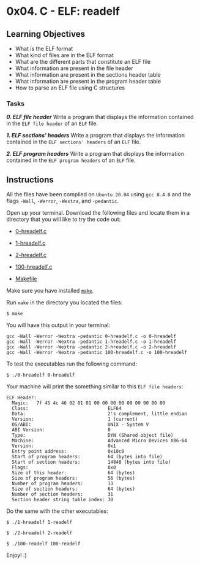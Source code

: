 # 0x04. C - ELF: readelf

## Learning Objectives

- What is the ELF format
- What kind of files are in the ELF format
- What are the different parts that constitute an ELF file
- What information are present in the file header
- What information are present in the sections header table
- What information are present in the program header table
- How to parse an ELF file using C structures

### Tasks

_**0. ELF file header**_
Write a program that displays the information contained in the `ELF file header` of an `ELF` file.

_**1. ELF sections' headers**_
Write a program that displays the information contained in the `ELF sections' headers` of an `ELF` file.

_**2. ELF program headers**_
Write a program that displays the information contained in the `ELF program headers` of an `ELF` file.

## Instructions

All the files have been compiled on `Ubuntu 20.04` using `gcc 8.4.0` and the flags `-Wall`, `-Werror`, `-Wextra`, and `-pedantic`.

Open up your terminal. Download the following files and locate them in a directory that you will like to try the code out:

- [0-hreadelf.c](https://github.com/lh1008/holbertonschool-system_linux/blob/main/0x04-readelf/0-hreadelf.c)

- [1-hreadelf.c](https://github.com/lh1008/holbertonschool-system_linux/blob/main/0x04-readelf/1-hreadelf.c)

- [2-hreadelf.c](https://github.com/lh1008/holbertonschool-system_linux/blob/main/0x04-readelf/2-hreadelf.c)

- [100-hreadelf.c](https://github.com/lh1008/holbertonschool-system_linux/blob/main/0x04-readelf/100-hreadelf.c)

- [Makefile](https://github.com/lh1008/holbertonschool-system_linux/blob/main/0x04-readelf/Makefile)

Make sure you have installed [`make`](https://www.gnu.org/software/make/).

Run `make` in the directory you located the files:

`$ make`

You will have this output in your terminal:

```
gcc -Wall -Werror -Wextra -pedantic 0-hreadelf.c -o 0-hreadelf
gcc -Wall -Werror -Wextra -pedantic 1-hreadelf.c -o 1-hreadelf
gcc -Wall -Werror -Wextra -pedantic 2-hreadelf.c -o 2-hreadelf
gcc -Wall -Werror -Wextra -pedantic 100-hreadelf.c -o 100-hreadelf
```

To test the executables run the following command:

`$ ./0-hreadelf 0-hreadelf`

Your machine will print the something similar to this `ELF file headers`:

```
ELF Header:
  Magic:   7f 45 4c 46 02 01 01 00 00 00 00 00 00 00 00 00 
  Class:                             ELF64
  Data:                              2's complement, little endian
  Version:                           1 (current)
  OS/ABI:                            UNIX - System V
  ABI Version:                       0
  Type:                              DYN (Shared object file)
  Machine:                           Advanced Micro Devices X86-64
  Version:                           0x1
  Entry point address:               0x10c0
  Start of program headers:          64 (bytes into file)
  Start of section headers:          14848 (bytes into file)
  Flags:                             0x0
  Size of this header:               64 (bytes)
  Size of program headers:           56 (bytes)
  Number of program headers:         13
  Size of section headers:           64 (bytes)
  Number of section headers:         31
  Section header string table index: 30
```

Do the same with the other executables:

`$ ./1-hreadelf 1-readelf`

`$ ./2-hreadelf 2-readelf`

`$ ./100-readelf 100-readelf`

Enjoy! :)

